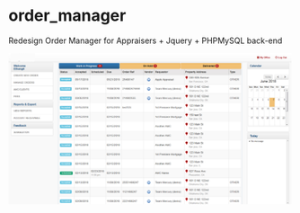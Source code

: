 # order_manager
Redesign Order Manager for Appraisers + Jquery + PHPMySQL back-end

![View screenshot]( https://raw.githubusercontent.com/247apps/order_manager/master/order_manager1-v2.jpg )
